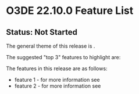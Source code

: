 # O3DE 22.10.0 Feature List

## Status: Not Started

The general theme of this release is <theme here once known>.

The suggested "top 3" features to highlight are:

The features in this release are as follows:
* feature 1 - for more information see
* feature 2 - for more information see
